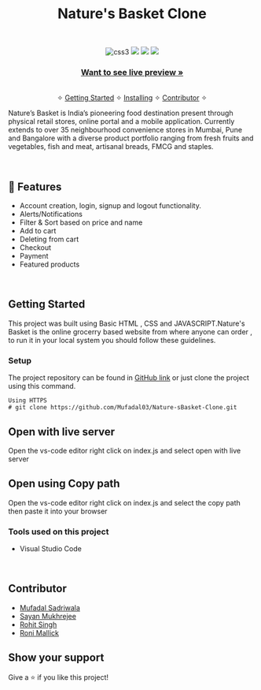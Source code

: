 
<h1 align="center">Nature's Basket Clone</h1> 
<br />
<p align="center">
    <img src="https://img.shields.io/badge/CSS3-1572B6?style=for-the-badge&logo=css3&logoColor=white" alt="css3"/>   
    <img src="https://img.shields.io/badge/NPM-%23000000.svg?style=for-the-badge&logo=npm&logoColor=white" />
    <img src="https://img.shields.io/badge/html-%2320232a.svg?style=for-the-badge&logo=HTML&logoColor=%2361DAFB" />
    <img src="https://img.shields.io/badge/JSON SERVER-%2320232a.svg?style=for-the-badge&logo=CSS&logoColor=%2361DAFB" />
    
</p>

<h3 align="center"><a href="https://nature-sbasket.netlify.app/"><strong>Want to see live preview »</strong></a></h3>

<p align="center"> 
    <br />&#10023;
    <a href="#Getting-Started">Getting Started</a> &#10023; <a href="#Install">Installing</a> &#10023;    
    <a href="#Contributor">Contributor</a> &#10023;
  </p>
  
   Nature’s Basket is India’s pioneering food destination present through physical retail stores, online portal and a mobile application. Currently extends to over 35    neighbourhood convenience stores in Mumbai, Pune and Bangalore with a diverse product portfolio ranging from fresh fruits and vegetables, fish and meat, artisanal      breads, FMCG and staples.

<br />


## 🚀 Features
- Account creation, login, signup and logout functionality.
- Alerts/Notifications
- Filter & Sort based on price and name
- Add to cart
- Deleting from cart
- Checkout
- Payment
- Featured products

<br/>


## Getting Started

This project was built using Basic HTML , CSS and JAVASCRIPT.Nature's Basket is the online grocerry based website from where anyone can order , to run it in your local system you should follow these guidelines.


### Setup


The project repository can be found in [GitHub link](https://github.com/Mufadal03/Nature-sBasket-Clone.git) or just clone the project using this command. 


```
Using HTTPS
# git clone https://github.com/Mufadal03/Nature-sBasket-Clone.git
```

## Open with live server 
Open the vs-code editor right click on index.js and select open with live server 


## Open using Copy path 
Open the vs-code editor right click on index.js and select the copy path then paste it into your browser

### Tools used on this project

- Visual Studio Code


<br/>

## Contributor
- [Mufadal Sadriwala](https://github.com/Mufadal03)
- [Sayan Mukhrejee](https://github.com/IntriguedSayan)
- [Rohit Singh](https://github.com/RohitSinghChauhan)
- [Roni Mallick](https://github.com/roni8420)


## Show your support

Give a ⭐ if you like this project!


